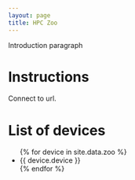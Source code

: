 ```yaml
---
layout: page
title: HPC Zoo
---
```


Introduction paragraph

# Instructions
Connect to url.


# List of devices
<ul>
{% for device in site.data.zoo %}
   <li>{{ device.device }}</li> 
{% endfor %}
</ul>
